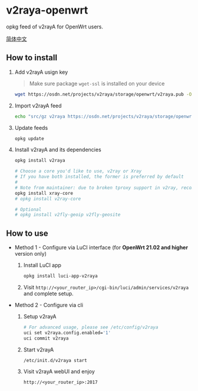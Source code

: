 # v2raya-openwrt

opkg feed of v2rayA for OpenWrt users.

[简体中文](README.zh-cn.md)

## How to install

1. Add v2rayA usign key

   > Make sure package `wget-ssl` is installed on your device

   ```sh
   wget https://osdn.net/projects/v2raya/storage/openwrt/v2raya.pub -O /etc/opkg/keys/94cc2a834fb0aa03
   ```

2. Import v2rayA feed

   ```sh
   echo "src/gz v2raya https://osdn.net/projects/v2raya/storage/openwrt/$(. /etc/openwrt_release && echo "$DISTRIB_ARCH")" | tee -a "/etc/opkg/customfeeds.conf"
   ```

3. Update feeds

   ```sh
   opkg update
   ```

4. Install v2rayA and its dependencies

   ```sh
   opkg install v2raya

   # Choose a core you'd like to use, v2ray or Xray
   # If you have both installed, the former is preferred by default
   #
   # Note from maintainer: due to broken tproxy support in v2ray, recommend using Xray instead
   opkg install xray-core
   # opkg install v2ray-core

   # Optional
   # opkg install v2fly-geoip v2fly-geosite
   ```

## How to use

- Method 1 - Configure via LuCI interface (for __OpenWrt 21.02 and higher__ version only)

   1. Install LuCI app

      ```sh
      opkg install luci-app-v2raya
      ```

   2. Visit `http://<your_router_ip>/cgi-bin/luci/admin/services/v2raya` and complete setup.

- Method 2 - Configure via cli

   1. Setup v2rayA

      ```sh
      # For advanced usage, please see /etc/config/v2raya
      uci set v2raya.config.enabled='1'
      uci commit v2raya
      ```

   2. Start v2rayA

      ```sh
      /etc/init.d/v2raya start
      ```

   3. Visit v2rayA webUI and enjoy

      `http://<your_router_ip>:2017`
